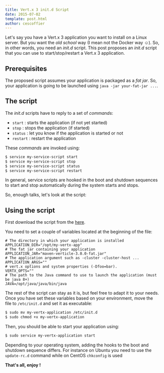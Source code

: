 ```yaml
---
title: Vert.x 3 init.d Script
date: 2015-07-02
template: post.html
author: cescoffier
---
```


Let's say you have a Vert.x 3 application you want to install on a Linux server. But you want the _old school_ way (I mean not the Docker way &#9786;). So, in other words, you need an _init.d_ script. This post proposes an _init.d_ script that you can use to start/stop/restart a Vert.x 3 application.

## Prerequisites

The proposed script assumes your application is packaged as a _fat jar_. So, your application is going to be launched using `java -jar your-fat-jar ...`.

## The script

The _init.d_ scripts have to reply to a set of _commands_:

* `start` : starts the application (if not yet started)
* `stop` : stops the application (if started)
* `status` : let you know if the application is started or not
* `restart` : restart the application

These _commands_ are invoked using:

```bash
$ service my-service-script start
$ service my-service-script stop
$ service my-service-script status
$ service my-service-script restart
```

In general, service scripts are hooked in the boot and shutdown sequences to start and stop automatically during the system starts and stops.

So, enough talks, let's look at the script:

<script src="https://gist.github.com/cescoffier/ccc8b391787e93f4e6e0.js"></script>

## Using the script

First download the script from the [here](https://gist.githubusercontent.com/cescoffier/ccc8b391787e93f4e6e0/raw/my-vertx-application).

You need to set a couple of variables located at the beginning of the file:

```
# The directory in which your application is installed
APPLICATION_DIR="/opt/my-vertx-app"
# The fat jar containing your application
APPLICATION_JAR="maven-verticle-3.0.0-fat.jar"
# The application argument such as -cluster -cluster-host ...
APPLICATION_ARGS=""
# vert.x options and system properties (-Dfoo=bar).
VERTX_OPTS=""
# The path to the Java command to use to launch the application (must be java 8+)
JAVA=/opt/java/java/bin/java
```

The rest of the script can stay as it is, but feel free to adapt it to your needs. Once you have set these variables based on your environment, move the file to `/etc/init.d` and set it as executable:

```bash
$ sudo mv my-vertx-application /etc/init.d
$ sudo chmod +x my-vertx-application
```

Then, you should be able to start your application using:

```bash
$ sudo service my-vertx-application start
```

Depending to your operating system, adding the hooks to the boot and shutdown sequence differs. For instance on Ubuntu you need to use the `update-rc.d` command while on CentOS `chkconfig` is used

**That's all, enjoy !**
